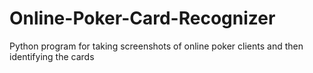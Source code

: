 # Online-Poker-Card-Recognizer
Python program for taking screenshots of online poker clients and then identifying the cards
